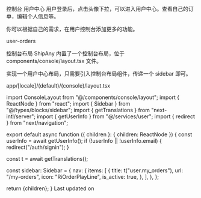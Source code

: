 控制台
用户中心
用户登录后，点击头像下拉，可以进入用户中心。查看自己的订单，编辑个人信息等。

你可以根据自己的需求，在用户控制台添加更多的功能。

user-orders

控制台布局
ShipAny 内置了一个控制台布局，位于 components/console/layout.tsx 文件。

实现一个用户中心布局，只需要引入控制台布局组件，传递一个 sidebar 即可。

app/[locale]/(default)/(console)/layout.tsx

import ConsoleLayout from "@/components/console/layout";
import { ReactNode } from "react";
import { Sidebar } from "@/types/blocks/sidebar";
import { getTranslations } from "next-intl/server";
import { getUserInfo } from "@/services/user";
import { redirect } from "next/navigation";
 
export default async function ({ children }: { children: ReactNode }) {
  const userInfo = await getUserInfo();
  if (!userInfo || !userInfo.email) {
    redirect("/auth/signin");
  }
 
  const t = await getTranslations();
 
  const sidebar: Sidebar = {
    nav: {
      items: [
        {
          title: t("user.my_orders"),
          url: "/my-orders",
          icon: "RiOrderPlayLine",
          is_active: true,
        },
      ],
    },
  };
 
  return <ConsoleLayout sidebar={sidebar}>{children}</ConsoleLayout>;
}
Last updated on 